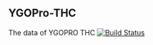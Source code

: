 ## YGOPro-THC
The data of YGOPRO THC
[![Build Status](https://travis-ci.org/purerosefallen/ygopro-222DIY.svg?branch=master)](https://travis-ci.org/purerosefallen/ygopro-222DIY)